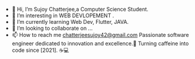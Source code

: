 - 👋 Hi, I’m Sujoy Chatterjee,a Computer Science Student.
- 👀 I’m interesting in WEB DEVLOPEMENT .
- 🌱 I’m currently learning Web Dev, Flutter, JAVA.
- 💞️ I’m looking to collaborate on ...
- 📫 How to reach me chatterjeesujoy42@gmail.com
Passionate software engineer dedicated to innovation and excellence.🌟
Turning caffeine into code since [2021]. ☕💻

<!---
chatterjeesujoy42/chatterjeesujoy42 is a ✨ special ✨ repository because its `README.md` (this file) appears on your GitHub profile.
You can click the Preview link to take a look at your changes.
--->
